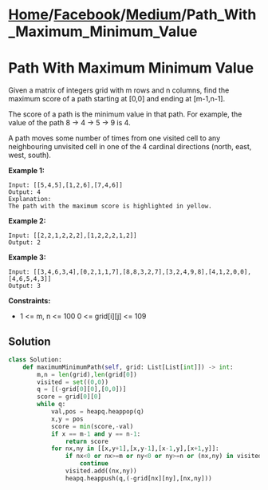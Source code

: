 # [Home](./../..)/[Facebook](./..)/[Medium](./)/Path_With_Maximum_Minimum_Value
<h1>Path With Maximum Minimum Value</h1>

<p>
Given a matrix of integers grid with m rows and n columns, find the maximum score of a path starting at [0,0] and ending at [m-1,n-1].
</p>
<p>
The score of a path is the minimum value in that path.  For example, the value of the path 8 →  4 →  5 →  9 is 4.
</p>
<p>
A path moves some number of times from one visited cell to any neighbouring unvisited cell in one of the 4 cardinal directions (north, east, west, south).
</p>

<b>Example 1:</b>

    Input: [[5,4,5],[1,2,6],[7,4,6]]
    Output: 4
    Explanation: 
    The path with the maximum score is highlighted in yellow. 
    
<b>Example 2:</b>

    Input: [[2,2,1,2,2,2],[1,2,2,2,1,2]]
    Output: 2
 
<b>Example 3:</b>

    Input: [[3,4,6,3,4],[0,2,1,1,7],[8,8,3,2,7],[3,2,4,9,8],[4,1,2,0,0],[4,6,5,4,3]]
    Output: 3 

<b>Constraints:</b>

- 1 <= m, n <= 100
0 <= grid[i][j] <= 109

<h2>Solution</h2>

```python
class Solution:
    def maximumMinimumPath(self, grid: List[List[int]]) -> int:
        m,n = len(grid),len(grid[0])
        visited = set((0,0))
        q = [(-grid[0][0],[0,0])]
        score = grid[0][0]
        while q:
            val,pos = heapq.heappop(q)
            x,y = pos
            score = min(score,-val)
            if x == m-1 and y == n-1:
                return score
            for nx,ny in [[x,y+1],[x,y-1],[x-1,y],[x+1,y]]:
                if nx<0 or nx>=m or ny<0 or ny>=n or (nx,ny) in visited:
                    continue
                visited.add((nx,ny))
                heapq.heappush(q,(-grid[nx][ny],[nx,ny]))
```
